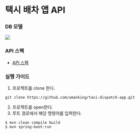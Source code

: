 # 택시 배차 앱 API 

### DB 모델
![](https://user-images.githubusercontent.com/28615416/63217862-7be79b80-c188-11e9-8cc4-1f3c8566f9fc.png)

### API 스펙 
- [API 스펙](api-spec.md)

### 실행 가이드
1. 프로젝트를 clone 한다.
```shell script
git clone https://github.com/umanking/taxi-dispatch-app.git
```

2. 프로젝트를 open한다. 
3. 루트 경로에서 해당 명령어를 입력한다.
```shell script
$ mvn clean compile build
$ mvn spring-boot:run
```
